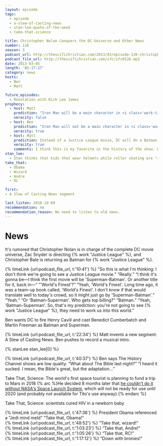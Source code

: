 ```yaml
---
layout: episode
tags:
  - episode
  - a-slew-of-casting-news
  - stan-lee-quote-of-the-week
  - take-that-science

title: Christopher Nolan Conquers the DC Universe and Other News
number: 126
season: 3
podcast_url: http://thescifichristian.com/2013/03/episode-126-christopher-nolan-conquers-the-dc-universe-and-other-news/
podcast_file_url: http://thescifichristian.com/sfc/sfc0126.mp3
date: 2013-03-05
length: '01:17:17'
category: news
hosts:
  - Ben
  - Matt

future_episodes:
  - Revelation with Rick Lee James
prophecy:
  - host: Matt
    prediction: "Iron Man will be a main character in <i class='work-title'>Guardians of the Galaxy</i>"
    veracity: false
  - host: Ben
    prediction: "Iron Man will not be a main character in <i class='work-title'>Guardians of the Galaxy</i>"
    veracity: true
  - host: Matt
    prediction: Instead of a Justice League movie, DC will do a Batman-Superman movie next.
    veracity: true
    comments: I think this is my favorite in the history of the show. Listen to the clip for this one.
stan_lee:
  - Stan thinks that kids that wear helmets while roller skating are "soggy"
take_that:
  - Obama
  - Wizard
  - Andre
  - RC

first:
- A Slew of Casting News segment

last_listen: 2018-10-09
recommendation: no
recommendation_reason: No need to listen to old news.
---
```


# News
It's rumored that Christopher Nolan is in charge of the complete DC movie universe, Zac Snyder is directing {% work "Justice League" %}, and Christopher Bale is returning as Batman for {% work "Justice League" %}. 

<div class="quote">
  {% timeLink {url:podcast_file_url, t:'10:41'} %}
  <q class="matt">So this is what I'm thinking: I don't think we're going to see a Justice League movie.</q>
  <q class="ben">Really.</q>
  <q class="matt">I think it's gonna be—I think the first movie will be 'Superman-Batman'. Or another title for it, back in—</q>
  <q class="ben">'World's Finest'?</q>
  <q class="matt">Yeah, 'World's Finest'. Long time ago, it was a team-up book called, 'World's Finest'. I don't know if that would translate well to today's crowd, so it might just go by 'Superman-Batman'.</q>
  <q class="ben">Yeah.</q>
  <q class="matt">Or 'Batman-Superman'. Who gets top billing?</q>
  <q class="ben">Batman.</q>
  <q class="matt">Yeah, 'Batman-Superman'. So, that's my prediction: you're not going to see {% work "Justice League" %}, they need to work us into this world.</q>
</div>

Ben wants DC to fire Henry Cavill and cast Benedict Cumberbatch and Martin Freeman as Batman and Superman.

{% timeLink {url:podcast_file_url, t:'22:34'} %} Matt invents a new segment: A Slew of Casting News. Ben pushes to record a musical intro.

{% stanLee stan_lee[0] %}

<div class="quote">
  {% timeLink {url:podcast_file_url, t:'40:37'} %}
  <span class="quote-context is-size-6">Ben says The History Channel shows are low quality.</span>
  <q class="matt">What about The Bible last night?</q>
  <q class="ben">I heard it sucked. I mean, the Bible's great, but the adaptation...</q>
</div>

Take That, Science: The world's first space tourist is planning to fund a trip to Mars in 2018 {% arc %}He decided 8 months later that <a href="https://www.newscientist.com/article/dn24633-ambitious-mars-joy-ride-cannot-succeed-without-nasa/">he couldn't do it without NASA's Space Launch System</a>, which will not be ready for use until 2020 (and probably not available for Tito's use anyway).{% endarc %}

Take That, Science: scientists cured HIV in a newborn baby

<div class="quote">
  {% timeLink {url:podcast_file_url, t:'47:36'} %}
  <span class="quote-context is-size-6">President Obama referenced a "Jedi mind meld"</span>
  <q class="ben">Take that, Obama!</q>
</div>

<div class="quote">
  {% timeLink {url:podcast_file_url, t:'48:52'} %}
  <q class="ben">Take that, wizard!</q>
</div>

<div class="quote">
  {% timeLink {url:podcast_file_url, t:'1:03:23'} %}
  <q class="ben">Take that, Andre!</q>
</div>

<div class="quote">
  {% timeLink {url:podcast_file_url, t:'1:05:26'} %}
  <q class="ben">Take that, RC!</q>
</div>

<div class="quote">
  {% timeLink {url:podcast_file_url, t:'1:17:12'} %}
  <q class="ben">Down with bronies!</q>
</div>